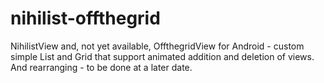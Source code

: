 nihilist-offthegrid
===================

NihilistView and, not yet available, OffthegridView for Android - custom simple List and Grid that support animated addition and deletion of views. And rearranging - to be done at a later date.
